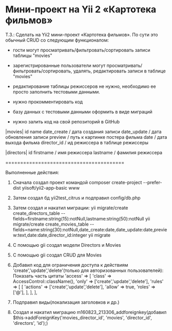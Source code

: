 Мини-проект на Yii 2 «Картотека фильмов»
========================================

Т.З.:
Сделать на Yii2 мини-проект «Картотека фильмов».
По сути это обычный CRUD со следующим функционалом:

- гости могут просматривать/фильтровать/сортировать записи таблицы "movies"
- зарегистрированные пользователи могут просматривать/фильтровать/сортировать, удалять, редактировать записи в таблице "movies"
- редактирование таблицы режиссеров не нужно, необходимо ее просто заполнить тестовыми данными.

- нужно прокомментировать код
- базу данных с тестовыми данными оформить в виде миграций
- нужно залить код на свой репозиторий в GitHub

|movies|
id
name
date_create / дата создания записи
date_update / дата обновления записи
preview / путь к картинке постера фильма
date / дата выхода фильма
director_id / ид режиссера в таблице режиссеры

|directors|
id
firstname / имя режиссера
lastname / фамилия режиссера

========================================

Выполненные действия:
1. Сначала создал проект командой composer create-project --prefer-dist yiisoft/yii2-app-basic www
2. Затем создал бд yii2test_citrus и подправил config/db.php
3. Затем создал и накатил миграции:
yii migrate/create create_directors_table --fields=firstname:string(15):notNull,lastname:string(50):notNull
yii migrate/create create_movies_table --fields=name:string(30):notNull,date_create:date,date_update:date,preview:text,date:date,director_id:integer
yii migrate
4. С помощью gii cоздал модели Directors и Movies
5. С помощью gii cоздал CRUD для Movies
6. Добавил код для ограничения доступа к действиям 'create','update','delete'(только для авторизованных пользователей):
Показать часть цитаты
'access' => [
 'class' => AccessControl::className(),
  'only' => ['create','update','delete'],
 'rules' => [
  [
  'actions' => ['create','update','delete'],
  'allow' => true,
  'roles' => ['@'],
 ],
],
],

7. Подправил виды(локализация заголовков и др.)
8. Создал и накатил миграцию m160823_213306_addforeignkey(добавил $this->addForeignKey('movies_director_id', 'movies', 'director_id', 'directors', 'id');)

